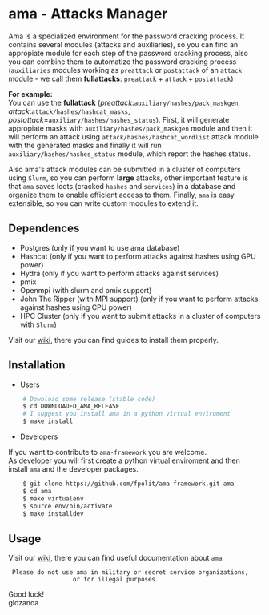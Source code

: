 # ama - Attacks Manager

Ama is a specialized environment for the password cracking process. It contains several modules (attacks and auxiliaries), so you can find an appropiate module for each step of the password cracking process, also you can combine them to automatize the password cracking process (`auxiliaries` modules working as `preattack` or `postattack` of an `attack` module - we call them **fullattacks**: `preattack` + `attack` + `postattack`)

**For example:**   
You can use the **fullattack** (*preattack*:`auxiliary/hashes/pack_maskgen`, *attack*:`attack/hashes/hashcat_masks`, *postattack*=`auxiliary/hashes/hashes_status`). First, it will generate appropiate masks with `auxiliary/hashes/pack_maskgen` module and then it will perform an attack using `attack/hashes/hashcat_wordlist` attack module with the generated masks and finally it will run `auxiliary/hashes/hashes_status` module, which report the hashes status.

Also ama's attack modules can be submitted in a cluster of computers using `Slurm`, so you can perform **large** attacks, other important feature is that `ama` saves loots (cracked `hashes` and `services`) in a database and organize them to enable efficient access to them. Finally, `ama` is easy extensible, so you can write custom modules to extend it.

## Dependences
* Postgres (only if you want to use ama database) 
* Hashcat (only if you want to perform attacks against hashes using GPU power)
* Hydra (only if you want to perform attacks against services)
* pmix
* Openmpi (with slurm and pmix support)
* John The Ripper (with MPI support) (only if you want to perform attacks against hashes using CPU power)
* HPC Cluster (only if you want to submit attacks in a cluster of computers with `Slurm`)

Visit our [wiki](https://github.com/fpolit/ama-framework/wiki), there you can find guides to install them properly.


## Installation
* Users

```bash
    # Download some release (stable code)
    $ cd DOWNLOADED_AMA_RELEASE
    # I suggest you install ama in a python virtual enviroment
    $ make install
```

* Developers

If you want to contribute to `ama-framework` you are welcome.   
As developer you will first create a python virtual enviroment 
and then install `ama` and the developer packages.
```bash
    $ git clone https://github.com/fpolit/ama-framework.git ama
    $ cd ama
    $ make virtualenv
    $ source env/bin/activate
    $ make installdev
```

## Usage
Visit our [wiki](https://github.com/fpolit/ama-framework/wiki), there you can find useful documentation about `ama`.  



     Please do not use ama in military or secret service organizations,
                      or for illegal purposes.



Good luck!  
            glozanoa
